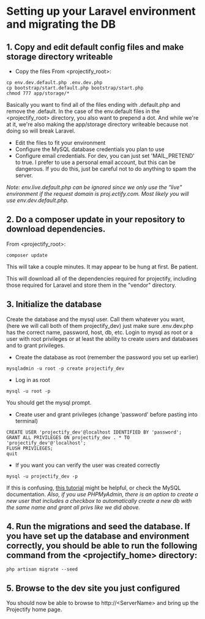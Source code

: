 # Setting up your Laravel environment and migrating the DB

## 1. Copy and edit default config files and make storage directory writeable
- Copy the files
From &lt;projectify_root&gt;:
```
cp env.dev.default.php .env.dev.php
cp bootstrap/start.default.php bootstrap/start.php
chmod 777 app/storage/*
```
Basically you want to find all of the files ending with .default.php and remove the .default.  In the case of the env.default files in the &lt;projectify_root&gt; directory, you also want to prepend a dot.  And while we're at it, we're also making the app/storage directory writeable because not doing so will break Laravel.

- Edit the files to fit your environment
 - Configure the MySQL database credentials you plan to use
 - Configure email credentials.  For dev, you can just set 'MAIL_PRETEND' to true.  I prefer to use a personal email account, but this can be dangerous.  If you do this, just be careful not to do anything to spam the server.

*Note: env.live.default.php can be ignored since we only use the "live" environment if the request domain is proj.ectify.com.  Most likely you will use env.dev.default.php.*

## 2. Do a composer update in your repository to download dependencies.
From &lt;projectify_root&gt;:
```
composer update
```
This will take a couple minutes.  It may appear to be hung at first.  Be patient.

This will download all of the dependencies required for projectify, including those required for Laravel and store them in the "vendor" directory.

## 3. Initialize the database

Create the database and the mysql user. Call them whatever you want, (here we will call both of them projectify_dev) just make sure .env.dev.php has the correct name, password, host, db, etc.  Login to mysql as root or a user with root privileges or at least the ability to create users and databases and to grant privileges.

- Create the database as root (remember the password you set up earlier)
```
mysqladmin -u root -p create projectify_dev
```

- Log in as root
```
mysql -u root -p
```
You should get the mysql prompt.

- Create user and grant privileges (change 'password' before pasting into terminal)
```
CREATE USER 'projectify_dev'@localhost IDENTIFIED BY 'password';
GRANT ALL PRIVILEGES ON projectify_dev . * TO 'projectify_dev'@'localhost';
FLUSH PRIVILEGES;
quit
```

- If you want you can verify the user was created correctly
```
mysql -u projectify_dev -p
```
If this is confusing, [this tutorial](https://www.digitalocean.com/community/tutorials/how-to-create-a-new-user-and-grant-permissions-in-mysql) might be helpful, or check the MySQL documentation.
*Also, if you use PHPMyAdmin, there is an option to create a new user that includes a checkbox to automatically create a new db with the same name and grant all privs like we did above.*

## 4. Run the migrations and seed the database.  If you have set up the database and environment correctly, you should be able to  run the following command from the &lt;projectify_home&gt; directory:
```
php artisan migrate --seed
```

## 5. Browse to the dev site you just configured
You should now be able to browse to http://&lt;ServerName&gt; and bring up the Projectify home page.
